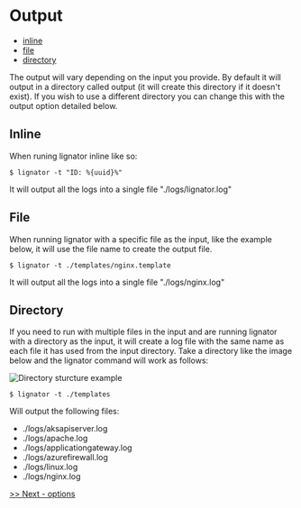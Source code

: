 # Output

- [inline](#inline)
- [file](#file)
- [directory](#directory)

The output will vary depending on the input you provide. By default it will output in a directory called output (it will create this directory if it doesn't exist). If you wish to use a different directory you can change this with the output option detailed below.

## Inline

When runing lignator inline like so:

```
$ lignator -t "ID: %{uuid}%"
```

It will output all the logs into a single file "./logs/lignator.log"


## File

When running lignator with a specific file as the input, like the example below, it will use the file name to create the output file.

```
$ lignator -t ./templates/nginx.template
```

It will output all the logs into a single file "./logs/nginx.log"

## Directory

If you need to run with multiple files in the input and are running lignator with a directory as the input, it will create a log file with the same name as each file it has used from the input directory. Take a directory like the image below and the lignator command will work as follows:

![Directory sturcture example](/images/examples-directory.png)

```
$ lignator -t ./templates
```

Will output the following files:

- ./logs/aksapiserver.log
- ./logs/apache.log
- ./logs/applicationgateway.log
- ./logs/azurefirewall.log
- ./logs/linux.log
- ./logs/nginx.log

[>> Next - options](/docs/options.md)